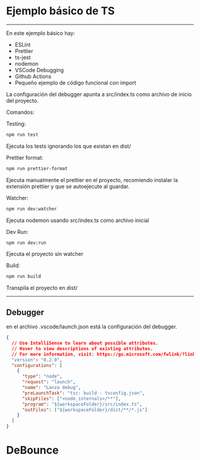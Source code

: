 # Ejemplo básico de TS

---

En este ejemplo básico hay:

- ESLint
- Prettier
- ts-jest
- nodemon
- VSCode Debugging
- Github Actions
- Pequeño ejemplo de código funcional con import

La configuración del debugger apunta a src/index.ts como archivo de inicio del proyecto.

Comandos:

Testing:

```sh
npm run test
```

Ejecuta los tests ignorando los que existan en dist/

Prettier format:

```sh
npm run prettier-format
```

Ejecuta manualmente el prettier en el proyecto, recomiendo instalar la extensión prettier y que se autoejecute al guardar.

Watcher:

```sh
npm run dev:watcher
```

Ejecuta nodemon usando src/index.ts como archivo inicial

Dev Run:

```sh
npm run dev:run
```

Ejecuta el proyecto sin watcher

Build:

```sh
npm run build
```

Transpila el proyecto en dist/

---

## Debugger

en el archivo .vscode/launch.json está la configuración del debugger.

```json
{
  // Use IntelliSense to learn about possible attributes.
  // Hover to view descriptions of existing attributes.
  // For more information, visit: https://go.microsoft.com/fwlink/?linkid=830387
  "version": "0.2.0",
  "configurations": [
    {
      "type": "node",
      "request": "launch",
      "name": "Lanza debug",
      "preLaunchTask": "tsc: build - tsconfig.json",
      "skipFiles": ["<node_internals>/**"],
      "program": "${workspaceFolder}/src/index.ts",
      "outFiles": ["${workspaceFolder}/dist/**/*.js"]
    }
  ]
}
```
# DeBounce
